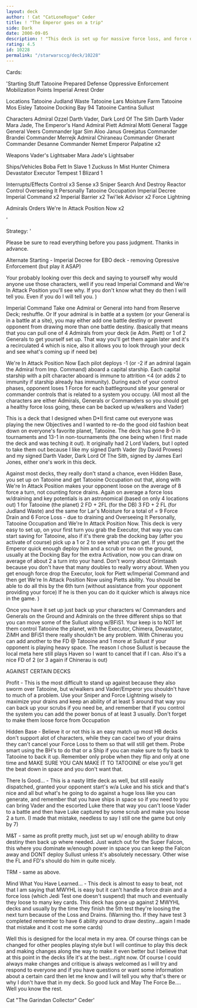 ```yaml
---
layout: deck
author: ! Cat "CatLoneRogue" Ceder
title: ! "The Emperor goes on a trip"
side: Dark
date: 2000-09-05
description: ! "This deck is set up for massive force loss, and force drains"
rating: 4.5
id: 10228
permalink: "/starwarsccg/deck/10228"
---
```

Cards: 

'Starting Stuff
Tatooine
Prepared Defense
Oppressive Enforcement
Mobilization Points
Imperial Arrest Order

Locations
Tatooine Judland Waste
Tatooine Lars Moisture Farm
Tatooine Mos Eisley
Tatooine Docking Bay 94
Tatooine Cantina
Sullust

Characters
Admiral Ozzel
Darth Vader, Dark Lord Of The Sith
Darth Vader
Mara Jade, The Emperor's Hand
Admiral Piett
Admiral Motti
General Tagge
General Veers
Commander Igar
Sim Aloo
Janus Greejatus
Commander Brandei
Commander Merrejk
Admiral Chiraneau
Commander Gherant
Commander Desanne
Commander Nemet
Emperor Palpatine x2

Weapons
Vader's Lightsaber
Mara Jade's Lightsaber

Ships/Vehicles
Boba Fett In Slave 1
Zuckuss In Mist Hunter
Chimera
Devastator
Executor
Tempest 1
Blizard 1

Interrupts/Effects
Control x3
Sense x3
Sniper
Search And Destroy
Reactor Control
Overseeing It Personally
Tatooine Occupation
Imperial Decree
Imperial Command x2
Imperial Barrier x2
Twi'lek Advisor x2
Force Lightning

Admirals Orders
We're In Attack Position Now x2

'

Strategy: '

Please be sure to read everything before you pass judgment. Thanks in advance.

Alternate Starting - Imperial Decree for EBO deck - removing Opressive Enforcement (but play it ASAP)

Your probably looking over this deck and saying to yourself why would anyone use those characters, well if you read Imperial Command and We're In Attack Position you'll see why. If you don't know what they do then I will tell you. Even if you do I will tell you. )

Imperial Command
Take one Admiral or General into hand from Reserve Deck; reshuffle. Or If your admiral is in battle at a system (or your General is in a battle at a site), you may either add one battle destiny or prevent opponent from drawing more than one battle destiny.
(basically that means that you can pull one of 4 Admirals from your deck (ie Adm. Piett) or 1 of 2 Generals to get yourself set up. That way you'll get them again later and it's a recirculated 4 which is nice, also it allows you to look through your deck and see what's coming up if need be)

We're In Attack Position Now
Each pilot deploys -1 (or -2 if an admiral (again the Admiral from Imp. Command) aboard a capital starship. Each capital starship with a pilt character aboard is immune to attrition <4 (or adds 2 to immunity if starship already has immunity). During each of your control phases, opponent loses 1 Force for each battleground site your general or commander controls that is related to a system you occupy.
(All most all the characters are either Admirals, Generals or Commanders so you should get a healthy force loss going, these can be backed up w/walkers and Vader)


This is a deck that I designed when D*II first came out everyone was playing the new Objectives and I wanted to re-do the good old fashion beat down on everyone's favorite planet, Tatooine. The deck has gone 8-0 in tournaments and 13-1 in non-tournaments (the one being when I first made the deck and was teching it out). It originally had 2 Lord Vaders, but I opted to take them out because I like my signed Darth Vader (by David Prowes) and my signed Darth Vader, Dark Lord Of The Sith, signed by James Earl Jones, either one's work in this deck.

Against most decks, they really don't stand a chance, even Hidden Base, you set up on Tatooine and get Tatooine Occupation out that, along with We're In Attack Position makes your opponent loose on the average of 8 force a turn, not counting force drains. Again on average a force loss w/draining and key potentials is an astronomical (based on only 4 locations out) 1 for Tatooine (the planet) 2 FD + 2FL (for the DB) 3 FD + 2 FL (for Judland Waste) and the same for Lar's Moisture for a total of = 9 Force Drain and 6 Force Loss - due to draining and Overseeing It Personally, Tatooine Occupation and We're In Attack Position Now.
This deck is very easy to set up, on your first turn you grab the Executor, that way you can start saving for Tatooine, also if it's there grab the docking bay (after you activate of course) pick up a 1 or 2 to see what you can get. If you get the Emperor quick enough deploy him and a scrub or two on the ground, usually at the Docking Bay for the extra Activation, now you can draw on average of about 2 a turn into your hand. Don't worry about Grimtaash because you don't have that many doubles to really worry about. When you get enough force drop the Executor, look for Piett w/Imperial Command and then get We're In Attack Position Now using Pietts ability. You should be able to do all this by the 6th turn (without assistance from your opponent providing your force) If he is then you can do it quicker which is always nice in the game. )

Once you have it set up just back up your characters w/ Commanders and Generals on the Ground and Admirals on the three different ships so that you can move some of the Sullust along w/BFiS1. Your keep is to NOT let them control Tatooine the planet, with the Executor, Chimera, Devastator, ZiMH and BFiS1 there really shouldn't be any problem. With Chinerau you can add another to the FD @ Tatooine and 1 more at Sullust if your opponent is playing heavy space. The reason I chose Sullust is because the local meta here still plays Haven so I want to cancel that if I can. Also it's a nice FD of 2 (or 3 again if Chinerau is out)

AGAINST CERTAIN DECKS

Profit - This is the most difficult to stand up against because they also sworm over Tatooine, but w/walkers and Vader/Emperor you shouldn't have to much of a problem. Use your Sniper and Force Lightning wisely to maximize your drains and keep an ability of at least 5 around that way you can back up your scrubs if you need be, and remember that if you control the system you can add the power bonus of at least 3 usually. Don't forget to make them loose force from Occupation

Hidden Base - Believe it or not this is an easy match up most HB decks don't support alot of characters, while they can cacel two of your drains they can't cancel your Force Loss to them so that will still get them. Probe smart using the BH's to do that or a Ship if you can make sure to fly back to Tatooine to back it up. Remember only probe when they flip and only at one time and MAKE SURE YOU CAN MAKE IT TO TATOOINE or else you'll get the beat down in space and you don't want that.

There Is Good... - This is a nasty little deck as well, but still easily dispatched, granted your opponent start's w/a Luke and his stick and that's nice and all but what's he going to do against a huge loss like you can generate, and remember that you have ships in space so if you need to you can bring Vader and the escorted Luke there that way you can't loose Vader to a battle and then have Luke captured by some scrub and make you loose 2 a turn. (I made that mistake, needless to say I still one the game but only by 7)

M&T - same as profit pretty much, just set up w/ enough ability to draw destiny then back up where needed. Just watch out for the Super Falcon, this where you dominate w/enough power in space you can keep the Falcon away and DONT deploy Sullust unless it's absolutely necessary. Other wise the FL and FD's should do him in quite nicely.

TRM - same as above.

Mind What You Have Learned... - This deck is almost to easy to beat, not that I am saying that MWYHL is easy but it can't handle a force drain and a force loss (which Jedi Test one doesn't suspend) that much and eventually they loose to many key cards. This deck has gone up against 2 MWYHL decks and usually by the time they finish the 5th test they're loosing the next turn because of the Loss and Drains. (Warning tho. If they have test 3 completed remember to have 6 ability around to draw destiny...again I made that mistake and it cost me some cards)


Well this is designed for the local meta in my area. Of course things can be changed for other peoples playing style but I will continue to play this deck and making changes along the way to make it even better but I believe that at this point in the decks life it's at the best...right now. Of course I could always make changes and critique is always welcomed as I will try and respond to everyone and if you have questions or want some information about a certain card then let me know and I will tell you why that's there or why I don't have that in my deck. So good luck and May The Force Be.... Well you know the rest.

Cat "The Garindan Collector" Ceder'
